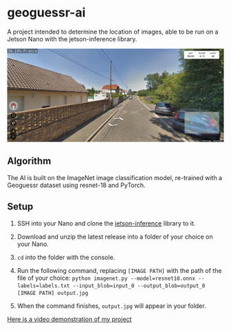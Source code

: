 # geoguessr-ai

A project intended to determine the location of images, able to be run on a Jetson Nano with the jetson-inference library.

![An example of the model's output](output.jpg)

## Algorithm

The AI is built on the ImageNet image classification model, re-trained with a Geoguessr dataset using resnet-18 and PyTorch.

## Setup

1. SSH into your Nano and clone the [jetson-inference](https://github.com/dusty-nv/jetson-inference/blob/master/docs/building-repo.md) library to it.

2. Download and unzip the latest release into a folder of your choice on your Nano.

3. `cd` into the folder with the console.

4. Run the following command, replacing `[IMAGE PATH]` with the path of the file of your choice:
   `python imagenet.py --model=resnet18.onnx --labels=labels.txt --input_blob=input_0 --output_blob=output_0 [IMAGE PATH] output.jpg`

5. When the command finishes, `output.jpg` will appear in your folder.

[Here is a video demonstration of my project](https://youtu.be/MxcK5CEQdI0)
